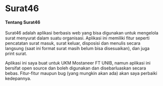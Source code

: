 # Surat46

#### Tentang Surat46

Surat46 adalah aplikasi berbasis web yang bisa digunakan untuk mengelola surat menyurat dalam suatu organisasi. Aplikasi ini memiliki fitur seperti pencatatan surat masuk, surat keluar, disposisi dan menulis secara langsung (saat ini format surat masih belum bisa disesuaikan), dan juga print surat.

Aplikasi ini saya buat untuk UKM Mostaneer FT UNIB, namun aplikasi ini bersifat open source dan boleh digunakan dan disebarluaskan secara bebas.
Fitur-fitur maupun bug (yang mungkin akan ada) akan saya perbaiki kedepannya.
